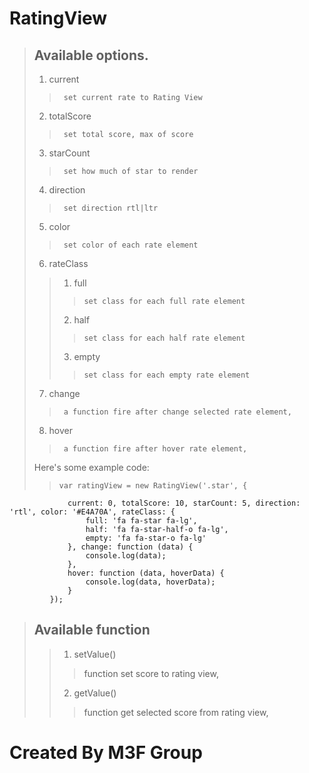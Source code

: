 RatingView
=========

> ## Available options.
> 
> 1.    current
>>      set current rate to Rating View
> 2.    totalScore
>>      set total score, max of score
> 3.    starCount
>>      set how much of star to render
> 4.    direction
>>      set direction rtl|ltr
> 5.    color
>>      set color of each rate element
> 6.    rateClass
>>1.    full
>>>     set class for each full rate element
>>2.    half
>>>     set class for each half rate element
>>3.    empty
>>>     set class for each empty rate element
> 7.    change
>>      a function fire after change selected rate element,
> 8.    hover
>>      a function fire after hover rate element,
> 
> Here's some example code:
> 
>>     var ratingView = new RatingView('.star', {
                 current: 0, totalScore: 10, starCount: 5, direction: 'rtl', color: '#E4A70A', rateClass: {
                     full: 'fa fa-star fa-lg',
                     half: 'fa fa-star-half-o fa-lg',
                     empty: 'fa fa-star-o fa-lg'
                 }, change: function (data) {
                     console.log(data);
                 },
                 hover: function (data, hoverData) {
                     console.log(data, hoverData);
                 }
             });
             
             
             
> ## Available function
>> 1. setValue()
>>> function set score to rating view,
>> 2. getValue()
>>> function get selected score from rating view,

Created By M3F Group
======
